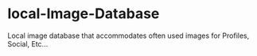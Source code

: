 # local-Image-Database
Local image database that accommodates often used images for Profiles, Social, Etc...
